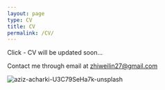 ```yaml
---
layout: page
type: CV
title: CV
permalink: /CV/
---
```

<div class="update-box">
    Click - CV will be updated soon... <i class="fas fa-hourglass"></i>
</div>

Contact me through email at <i class="fas fa-envelope"></i> [zhiweilin27@gmail.com](mailto:zhiweilin27@gmail.com)

![aziz-acharki-U3C79SeHa7k-unsplash](https://github.com/zhiweilin27/zhiweilin27.github.io/assets/111717798/dde6848b-2a7a-4713-9bc2-47ca6d545484)
